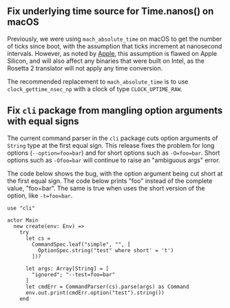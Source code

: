 ## Fix underlying time source for Time.nanos() on macOS

Previously, we were using `mach_absolute_time` on macOS to get the number of ticks since boot, with the assumption that ticks increment at nanosecond intervals. However, as noted by [Apple](https://developer.apple.com/documentation/apple-silicon/addressing-architectural-differences-in-your-macos-code#Apply-Timebase-Information-to-Mach-Absolute-Time-Values), this assumption is flawed on Apple Silicon, and will also affect any binaries that were built on Intel, as the Rosetta 2 translator will not apply any time conversion.

The recommended replacement to `mach_absolute_time` is to use `clock_gettime_nsec_np` with a clock of type `CLOCK_UPTIME_RAW`.

## Fix `cli` package from mangling option arguments with equal signs

The current command parser in the `cli` package cuts option arguments of `String` type at the first equal sign. This release fixes the problem for long options (`--option=foo=bar`) and for short options such as `-O=foo=bar`. Short options such as `-Ofoo=bar` will continue to raise an "ambiguous args" error.

The code below shows the bug, with the option argument being cut short at the first equal sign. The code below prints "foo" instead of the complete value, "foo=bar". The same is true when uses the short version of the option, like `-t=foo=bar`.

```pony
use "cli"

actor Main
  new create(env: Env) =>
    try
      let cs =
        CommandSpec.leaf("simple", "", [
          OptionSpec.string("test" where short' = 't')
        ])?
      
      let args: Array[String] = [
        "ignored"; "--test=foo=bar"
      ]
      let cmdErr = CommandParser(cs).parse(args) as Command
      env.out.print(cmdErr.option("test").string())
    end
```

